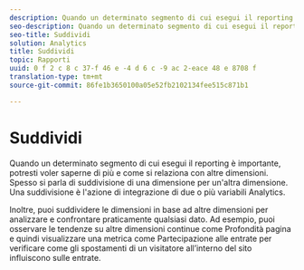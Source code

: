 ```yaml
---
description: Quando un determinato segmento di cui esegui il reporting è importante, potresti voler saperne di più e come si relaziona con altre dimensioni. Spesso si parla di suddivisione di una dimensione per un'altra dimensione. Una suddivisione è l'azione di integrazione di due o più variabili Analytics.
seo-description: Quando un determinato segmento di cui esegui il reporting è importante, potresti voler saperne di più e come si relaziona con altre dimensioni. Spesso si parla di suddivisione di una dimensione per un'altra dimensione. Una suddivisione è l'azione di integrazione di due o più variabili Analytics.
seo-title: Suddividi
solution: Analytics
title: Suddividi
topic: Rapporti
uuid: 0 f 2 c 8 c 37-f 46 e -4 d 6 c -9 ac 2-eace 48 e 8708 f
translation-type: tm+mt
source-git-commit: 86fe1b3650100a05e52fb2102134fee515c871b1

---
```



# Suddividi

Quando un determinato segmento di cui esegui il reporting è importante, potresti voler saperne di più e come si relaziona con altre dimensioni. Spesso si parla di suddivisione di una dimensione per un'altra dimensione. Una suddivisione è l'azione di integrazione di due o più variabili Analytics.

Inoltre, puoi suddividere le dimensioni in base ad altre dimensioni per analizzare e confrontare praticamente qualsiasi dato. Ad esempio, puoi osservare le tendenze su altre dimensioni continue come Profondità pagina e quindi visualizzare una metrica come Partecipazione alle entrate per verificare come gli spostamenti di un visitatore all’interno del sito influiscono sulle entrate.
